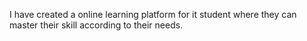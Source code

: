 I have created a online learning platform for it student where they can master their skill according to their needs.
